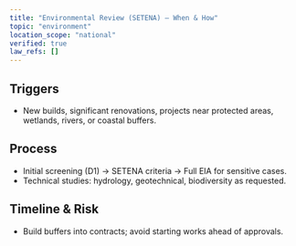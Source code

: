 ```yaml
---
title: "Environmental Review (SETENA) — When & How"
topic: "environment"
location_scope: "national"
verified: true
law_refs: []
---
```


## Triggers
- New builds, significant renovations, projects near protected areas, wetlands, rivers, or coastal buffers.

## Process
- Initial screening (D1) → SETENA criteria → Full EIA for sensitive cases.
- Technical studies: hydrology, geotechnical, biodiversity as requested.

## Timeline & Risk
- Build buffers into contracts; avoid starting works ahead of approvals.
